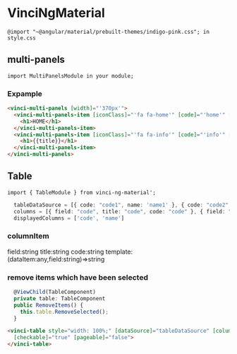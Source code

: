 # VinciNgMaterial

`@import "~@angular/material/prebuilt-themes/indigo-pink.css"; in style.css`
## multi-panels
```
import MultiPanelsModule in your module;
```
### Expample
```html
<vinci-multi-panels [width]="'370px'">
  <vinci-multi-panels-item [iconClass]="'fa fa-home'" [code]="'home'" [title]="'home_title'" [class]="'home'">
    <h1>HOME</h1>
  </vinci-multi-panels-item>
  <vinci-multi-panels-item [iconClass]="'fa fa-info'" [code]="'info'" [title]="'info_title'" [class]="'info'">
    <h1>{{title}}</h1>
  </vinci-multi-panels-item>
</vinci-multi-panels>
```

## Table

`import { TableModule } from vinci-ng-material'; `
``` ts
  tableDataSource = [{ code: "code1", name: 'name1' }, { code: "code2", name: 'name2' }]
  columns = [{ field: "code", title: "code", code: "code" }, { field: "name", title: "name", code: "name" }]
  displayedColumns = ['code', 'name']
```
### columnItem
field:string
title:string
code:string
template:(dataItem:any,field:string)=>string

### remove items which have been selected
``` ts
  @ViewChild(TableComponent)
  private table: TableComponent
  public RemoveItems() {
    this.table.RemoveSelected();
  }
```
``` html
<vinci-table style="width: 100%;" [dataSource]="tableDataSource" [columns]="columns" [displayedColumns]="displayedColumns"
  [checkable]="true" [pageable]="false">
</vinci-table>
```
